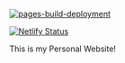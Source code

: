 [![pages-build-deployment](https://github.com/mariavarg/mariavarg.github.io/actions/workflows/pages/pages-build-deployment/badge.svg?branch=main)](https://github.com/mariavarg/mariavarg.github.io/actions/workflows/pages/pages-build-deployment)

[![Netlify Status](https://api.netlify.com/api/v1/badges/6fc10f8f-0c5f-4887-9814-ea65e74d9829/deploy-status)](https://app.netlify.com/sites/maria-v/deploys)

This is my Personal Website!

